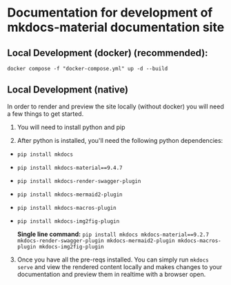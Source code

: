 
# Documentation for development of mkdocs-material documentation site

## Local Development (docker) (recommended):

`docker compose -f "docker-compose.yml" up -d --build`

## Local Development (native)

In order to render and preview the site locally (without docker) you will need a few things to get started. 

1) You will need to install python and pip

2) After python is installed, you'll need the following python dependencies:
- `pip install mkdocs`
- `pip install mkdocs-material==9.4.7`
- `pip install mkdocs-render-swagger-plugin`
- `pip install mkdocs-mermaid2-plugin`
- `pip install mkdocs-macros-plugin`
- `pip install mkdocs-img2fig-plugin`

  **Single line command:** `pip install mkdocs mkdocs-material==9.2.7 mkdocs-render-swagger-plugin mkdocs-mermaid2-plugin mkdocs-macros-plugin mkdocs-img2fig-plugin`

3) Once you have all the pre-reqs installed. You can simply run `mkdocs serve` and view the rendered content locally and makes changes to your documentation and preview them in realtime with a browser open. 
